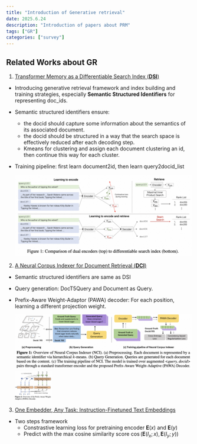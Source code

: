 ```yaml
---
title: "Introduction of Generative retrieval"
date: 2025.6.24
description: "Introduction of papers about PRM"
tags: ["GR"]
categories: ["survey"]
---
```


## Related Works about GR
1. [Transformer Memory as a Differentiable Search Index (**DSI**)](https://arxiv.org/pdf/2202.06991)
- Introducing generative retrieval framework and index building and training strategies, especially **Semantic Structured Identifiers** for representing doc_ids.
- Semantic structured identifiers ensure:
  - the docid should capture some information about the semantics of its associated document.
  - the docid should be structured in a way that the search space is effectively reduced after each decoding step.
  - Kmeans for clustering and assign each document clustering an id, then continue this way for each cluster.
- Training pipeline: first learn document2id, then learn query2docid_list

   <img src="https://raw.githubusercontent.com/DengZhirui/dengzhirui.github.io/main/images/DSI.png" width="500"/>

2. [A Neural Corpus Indexer for Document Retrieval (**DCI**)](https://arxiv.org/pdf/2206.02743)
- Semantic structured identifiers are same as DSI
- Query generation: DocT5Query and Document as Query.
- Prefix-Aware Weight-Adaptor (PAWA) decoder: For each position, learning a different projection weight.

  <img src="https://raw.githubusercontent.com/DengZhirui/dengzhirui.github.io/main/images/DCI.png" width="500"/>
  <img src="https://raw.githubusercontent.com/DengZhirui/dengzhirui.github.io/main/images/PAWA.png" width="100"/>

3. [One Embedder, Any Task: Instruction-Finetuned Text Embeddings](https://aclanthology.org/2023.findings-acl.71/)
- Two steps framework
  - Constrastive learning loss for pretraining encoder $\mathbf{E}(x)$ and $\mathbf{E}(y)$
  - Predict with the max cosine similarity score $\cos(\mathbf{E}(I_x;x), \mathbf{E}(I_y;y))$
